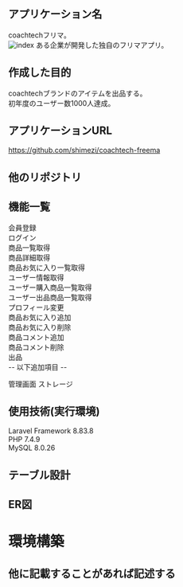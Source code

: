 ## アプリケーション名
coachtechフリマ。<br>
![index](https://github.com/user-attachments/assets/fd7dbfdb-d309-41dc-bc5e-4694aa07e7f3)
ある企業が開発した独自のフリマアプリ。
## 作成した目的
coachtechブランドのアイテムを出品する。<br>
初年度のユーザー数1000人達成。
## アプリケーションURL
https://github.com/shimezi/coachtech-freema
## 他のリポジトリ
## 機能一覧
会員登録<br>
ログイン<br>
商品一覧取得<br>
商品詳細取得<br>
商品お気に入り一覧取得<br>
ユーザー情報取得<br>
ユーザー購入商品一覧取得<br>
ユーザー出品商品一覧取得<br>
プロフィール変更<br>
商品お気に入り追加<br>
商品お気に入り削除<br>
商品コメント追加<br>
商品コメント削除<br>
出品<br>
-- 以下追加項目 --<br>

管理画面
ストレージ

## 使用技術(実行環境)
Laravel Framework 8.83.8<br>
PHP 7.4.9<br>
MySQL 8.0.26
## テーブル設計
## ER図
# 環境構築

## 他に記載することがあれば記述する

